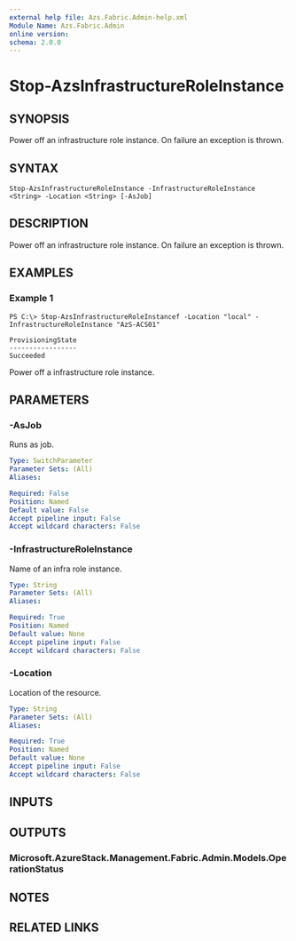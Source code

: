 ```yaml
---
external help file: Azs.Fabric.Admin-help.xml
Module Name: Azs.Fabric.Admin
online version: 
schema: 2.0.0
---
```


# Stop-AzsInfrastructureRoleInstance

## SYNOPSIS
Power off an infrastructure role instance. On failure an exception is thrown.

## SYNTAX

```
Stop-AzsInfrastructureRoleInstance -InfrastructureRoleInstance <String> -Location <String> [-AsJob]
```

## DESCRIPTION
Power off an infrastructure role instance. On failure an exception is thrown.

## EXAMPLES

### Example 1
```
PS C:\> Stop-AzsInfrastructureRoleInstancef -Location "local" -InfrastructureRoleInstance "AzS-ACS01"

ProvisioningState
-----------------
Succeeded
```

Power off a infrastructure role instance.

## PARAMETERS

### -AsJob
Runs as job.

```yaml
Type: SwitchParameter
Parameter Sets: (All)
Aliases: 

Required: False
Position: Named
Default value: False
Accept pipeline input: False
Accept wildcard characters: False
```

### -InfrastructureRoleInstance
Name of an infra role instance.

```yaml
Type: String
Parameter Sets: (All)
Aliases: 

Required: True
Position: Named
Default value: None
Accept pipeline input: False
Accept wildcard characters: False
```

### -Location
Location of the resource.

```yaml
Type: String
Parameter Sets: (All)
Aliases: 

Required: True
Position: Named
Default value: None
Accept pipeline input: False
Accept wildcard characters: False
```

## INPUTS

## OUTPUTS

### Microsoft.AzureStack.Management.Fabric.Admin.Models.OperationStatus

## NOTES

## RELATED LINKS

